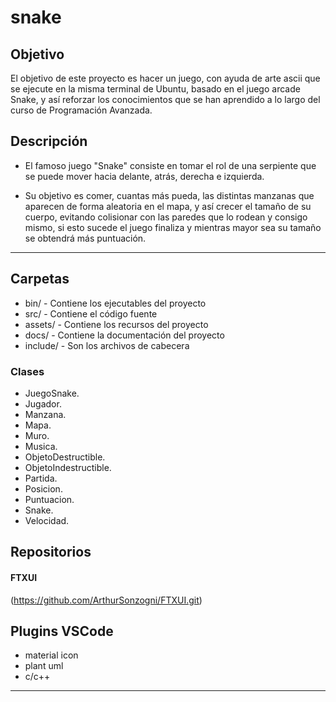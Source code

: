 # snake

## Objetivo
El objetivo de este proyecto es hacer un juego, con ayuda de arte ascii que se ejecute en la misma terminal de Ubuntu, basado en el juego arcade Snake, y así reforzar los conocimientos que se han aprendido a lo largo del curso de Programación Avanzada.

## Descripción
- El famoso juego "Snake" consiste en tomar el rol de una serpiente que se puede mover hacia delante, atrás, derecha e izquierda.

- Su objetivo es comer, cuantas más pueda, las distintas manzanas que aparecen de forma aleatoria en el mapa, y así crecer el tamaño de su cuerpo, evitando colisionar con las paredes que lo rodean y consigo mismo, si esto sucede el juego finaliza y mientras mayor sea su tamaño se obtendrá más puntuación.

___
## Carpetas
- bin/ - Contiene los ejecutables del proyecto
- src/ - Contiene el código fuente
- assets/ - Contiene los recursos del proyecto
- docs/ - Contiene la documentación del proyecto
- include/ - Son los archivos de cabecera

### Clases
- JuegoSnake.
- Jugador.
- Manzana.
- Mapa.
- Muro.
- Musica.
- ObjetoDestructible.
- ObjetoIndestructible.
- Partida.
- Posicion.
- Puntuacion.
- Snake.
- Velocidad.

## Repositorios 

#### FTXUI
(https://github.com/ArthurSonzogni/FTXUI.git)

## Plugins VSCode
- material icon
- plant uml
- c/c++
___